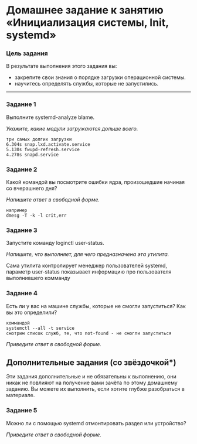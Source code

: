 # Домашнее задание к занятию «Инициализация системы, Init, systemd»

### Цель задания

В результате выполнения этого задания вы:

* закрепите свои знания о порядке загрузки операционной системы.
* научитесь определять службы, которые не запустились.


---

### Задание 1

Выполните systemd-analyze blame.

*Укажите, какие модули загружаются дольше всего.*

    три самых долгих загрузки
    6.304s snap.lxd.activate.service
    5.130s fwupd-refresh.service
    4.278s snapd.service


### Задание 2

Какой командой вы посмотрите ошибки ядра, произошедшие начиная со вчерашнего дня?

*Напишите ответ в свободной форме.*

    например
    dmesg -T -k -l crit,err


### Задание 3

Запустите команду loginctl user-status.

*Напишите, что выполняет, для чего предназначена эта утилита.*

  Сама утилита контролирует менеджер пользователей systemd, параметр user-status
  показывает информацию про пользователя выполнившего комманду

### Задание 4

Есть ли у вас на машине службы, которые не смогли запуститься? Как вы это определили?

    коммандой 
    systemctl --all -t service
    смотрим список служб, те, что not-found - не смогли запуститься

*Приведите ответ в свободной форме.*





## Дополнительные задания (со звёздочкой*)
Эти задания дополнительные и не обязательны к выполнению, они никак не повлияют на получение вами зачёта по этому домашнему заданию. Вы можете их выполнить, если хотите глубже разобраться в материале.

### Задание 5

Можно ли с помощью systemd отмонтировать раздел или устройство?

*Приведите ответ в свободной форме.*



